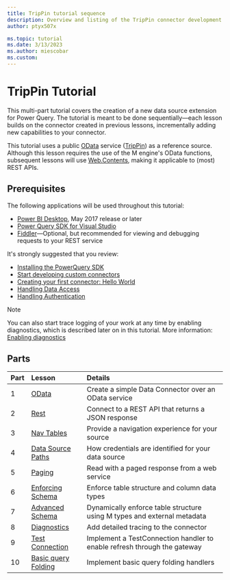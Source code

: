 ```yaml
---
title: TripPin tutorial sequence
description: Overview and listing of the TripPin connector development tutorial sequence.
author: ptyx507x

ms.topic: tutorial
ms.date: 3/13/2023
ms.author: miescobar
ms.custom:
---
```


# TripPin Tutorial

This multi-part tutorial covers the creation of a new data source extension for Power Query. The tutorial is meant to be done sequentially&mdash;each lesson builds on the connector created in previous lessons, incrementally adding new capabilities to your connector.

This tutorial uses a public [OData](https://www.odata.org/documentation/) service ([TripPin](https://services.odata.org/v4/TripPinService/)) as a reference source. Although this lesson requires the use of the M engine's OData functions, subsequent lessons will use [Web.Contents](/powerquery-m/web-contents), making it applicable to (most) REST APIs.

## Prerequisites

The following applications will be used throughout this tutorial:

* [Power BI Desktop](https://www.microsoft.com/download/details.aspx?id=45331), May 2017 release or later
* [Power Query SDK for Visual Studio](https://aka.ms/powerquerysdk)
* [Fiddler](https://www.telerik.com/fiddler)&mdash;Optional, but recommended for viewing and debugging requests to your REST service

It's strongly suggested that you review:

* [Installing the PowerQuery SDK](../../install-sdk.md#installing-the-power-query-sdk)
* [Start developing custom connectors](../../install-sdk.md#connector-development-process)
* [Creating your first connector: Hello World](../../creating-first-connector.md)
* [Handling Data Access](../../handling-data-access.md)
* [Handling Authentication](../../handling-authentication.md)

>[!Note]
>You can also start trace logging of your work at any time by enabling diagnostics, which is described later on in this tutorial. More information: [Enabling diagnostics](8-diagnostics/readme.md#enabling-diagnostics)

## Parts

|Part|Lesson                               |Details|
|----|:------------------------------------|:----------------------------------------------------|
|1   |[OData](1-odata/readme.md)                     |Create a simple Data Connector over an OData service |
|2   |[Rest](2-rest/readme.md)                       |Connect to a REST API that returns a JSON response   |
|3   |[Nav Tables](3-navtables/readme.md)            |Provide a navigation experience for your source    |
|4   |[Data Source Paths](4-paths/readme.md)         |How credentials are identified for your data source  |
|5   |[Paging](5-paging/readme.md)                   |Read with a paged response from a web service        |
|6   |[Enforcing Schema](6-schema/readme.md)         |Enforce table structure and column data types        |
|7   |[Advanced Schema](7-advancedschema/readme.md)  |Dynamically enforce table structure using M types and external metadata |
|8   |[Diagnostics](8-diagnostics/readme.md)         |Add detailed tracing to the connector                |
|9   |[Test Connection](9-testconnection/readme.md)  |Implement a TestConnection handler to enable refresh through the gateway |
|10  |[Basic query Folding](10-tableview1/readme.md)|Implement basic query folding handlers               |
